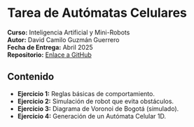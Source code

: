 # Tarea de Autómatas Celulares

**Curso:** Inteligencia Artificial y Mini-Robots  
**Autor:** David Camilo Guzmán Guerrero  
**Fecha de Entrega:** Abril 2025  
**Repositorio:** [Enlace a GitHub](https://github.com/lmao813/Tarea_AutomatasCelulares)

## Contenido

- **Ejercicio 1:** Reglas básicas de comportamiento.
- **Ejercicio 2:** Simulación de robot que evita obstáculos.
- **Ejercicio 3:** Diagrama de Voronoi de Bogotá (simulado).
- **Ejercicio 4:** Generación de un Autómata Celular 1D.
